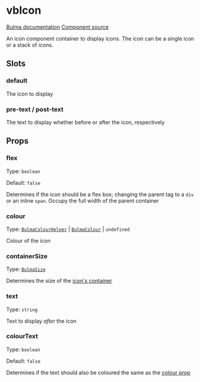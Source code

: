 # vbIcon

[Bulma documentation](https://bulma.io/documentation/elements/icon/)
[Component source](https://github.com/csc530/vuebulma/blob/main/src/components/BulmaIcon.vue)

An icon component container to display icons.
The icon can be a single icon or a stack of icons.

## Slots

### default

The icon to display

### pre-text / post-text

The text to display whether before or after the icon, respectively

## Props

### flex

Type: `boolean`

Default: `false`

Determines if the icon should be a flex box; changing the parent tag to a `div` or an inline `span`.
Occupy the full width of the parent container

### colour

Type: [`BulmaColourHelper`](../../types/common_types.md#bulmacolourhelper) | [`BulmaColour`](../../types/common_types.md#bulmacolour) | `undefined`

Colour of the icon

### containerSize

Type: [`BulmaSize`](../../types/common_types.md#bulmasize)

Determines the size of the [icon's container](https://bulma.io/documentation/elements/icon/#sizes)

### text

Type: `string` 

Text to display _after_ the icon

### colourText

Type: `boolean`

Default: `false`

Determines if the text should also be coloured the same as the [colour prop](#colour)